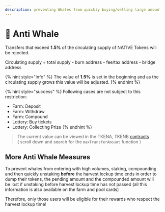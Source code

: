 ```yaml
---
description: preventing Whales from quickly buying/selling large amounts (pump & dump)
---
```


# 🐋 Anti Whale

Transfers that exceed **1.5%** of the circulating supply of NATIVE Tokens will be rejected.

Circulating supply = total supply - burn address - fee/tax address - bridge address

{% hint style="info" %}
The value of **1.5%** is set in the beginning and as the circulating supply grows this value will be adjusted.
{% endhint %}

{% hint style="success" %}
Following cases are not subject to this restriction:

* Farm: Deposit
* Farm: Withdraw
* Farm: Compound
* Lottery: Buy tickets
* Lottery: Collecting Prize
{% endhint %}

> The current value can be viewed in the TKENA, TKENB [contracts](../tokenomics/contracts.md)  
> \( scroll down and search for the `maxTransferAmount` function \)

## More Anti Whale Measures

To prevent whales from entering with high volumes, staking, compounding and then quickly unstaking **before** the harvest lockup time ends in order to dump their tokens, the pending amount and the compounded amount will be lost if unstaking before harvest lockup time has not passed \(all this information is also available on the farm and pool cards\)

Therefore, only those users will be eligible for their rewards who respect the harvest lockup time!


